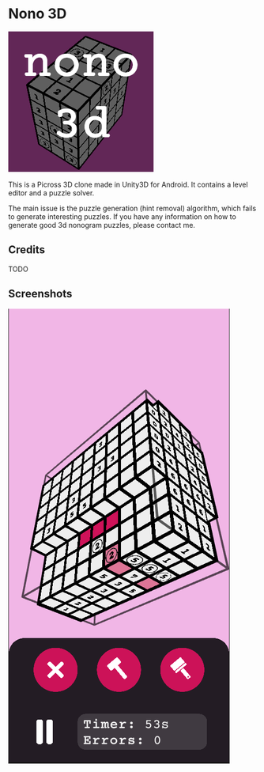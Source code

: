 # Nono 3D

![Cover](Assets/Images/cover_image.png)

This is a Picross 3D clone made in Unity3D for Android. It contains a level editor and a puzzle solver.

The main issue is the puzzle generation (hint removal) algorithm, which fails to generate interesting puzzles. If you have any information on how to generate good 3d nonogram puzzles, please contact me.

## Credits

TODO

## Screenshots

![Screenshot](Assets/Images/screenshot_one.PNG)
